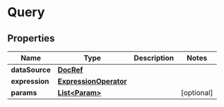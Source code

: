 # Query

## Properties
Name | Type | Description | Notes
------------ | ------------- | ------------- | -------------
**dataSource** | [**DocRef**](DocRef.md) |  | 
**expression** | [**ExpressionOperator**](ExpressionOperator.md) |  | 
**params** | [**List&lt;Param&gt;**](Param.md) |  |  [optional]
